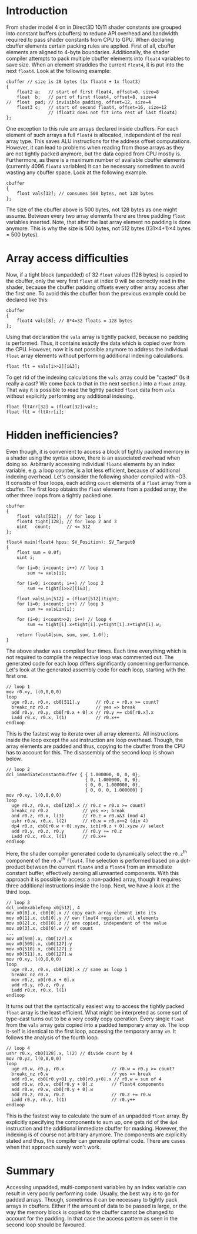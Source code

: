 # Introduction
From shader model 4 on in Direct3D 10/11 shader constants are grouped into constant buffers (cbuffers) to reduce API overhead and bandwidth required to pass shader constants from CPU to GPU. When declaring cbuffer elements certain packing rules are applied. First of all, cbuffer elements are aligned to 4-byte boundaries. Additionally, the shader compiler attempts to pack multiple cbuffer elements into `float4` variables to save size. When an element straddles the current `float4`, it is put into the next `float4`. Look at the following example:</p>

```
cbuffer // size is 28 bytes (1x float4 + 1x float3)
{
    float2 a;   // start of first float4, offset=0, size=8
    float  b;   // part of first float4, offset=8, size=4
//  float  pad; // invisible padding, offset=12, size=4
    float3 c;   // start of second float4, offset=16, size=12
                // (float3 does not fit into rest of last float4)
};
```

One exception to this rule are arrays declared inside cbuffers. For each element of such arrays a full `float4` is allocated, independent of the real array type. This saves ALU instructions for the address offset computations. However, it can lead to problems when reading from those arrays as they are not tightly packed anymore, but the data copied from CPU mostly is. Furthermore, as there is a maximum number of available cbuffer elements (currently 4096 `float4` variables) it can be necessary sometimes to avoid wasting any cbuffer space. Look at the following example.

```
cbuffer
{
    float vals[32]; // consumes 500 bytes, not 128 bytes
};
```

The size of the cbuffer above is 500 bytes, not 128 bytes as one might assume. Between every two array elements there are three padding `float` variables inserted. Note, that after the last array element no padding is done anymore. This is why the size is 500 bytes, not 512 bytes ((31×4+1)×4 bytes = 500 bytes).

# Array access difficulties
Now, if a tight block (unpadded) of 32 `float` values (128 bytes) is copied to the cbuffer, only the very first `float` at index 0 will be correctly read in the shader, because the cbuffer padding offsets every other array access after the first one. To avoid this the cbuffer from the previous example could be declared like this:</p>

```
cbuffer
{
    float4 vals[8]; // 8*4=32 floats = 128 bytes
};
```

Using that declaration the `vals` array is tightly packed, because no padding is performed. Thus, it contains exactly the data which is copied over from the CPU. However, now it is not possible anymore to address the individual `float` array elements without performing additional indexing calculations.

```
float flt = vals[i>>2][i&3];
```

To get rid of the indexing calculations the `vals` array could be "casted" (Is it really a cast? We come back to that in the next section.) into a `float` array. That way it is possible to read the tightly packed `float` data from `vals` without explicitly performing any additional indexing.

```
float fltArr[32] = (float[32])vals;
float flt = fltArr[i];
```

# Hidden inefficiencies?
Even though, it is convenient to access a block of tightly packed memory in a shader using the syntax above, there is an associated overhead when doing so. Arbitrarily accessing individual `float4` elements by an index variable, e.g. a loop counter, is a lot less efficient, because of additional indexing overhead. Let's consider the following shader compiled with -O3. It consists of four loops, each adding `count` elements of a `float` array from a cbuffer. The first loop obtains the `float` elements from a padded array, the other three loops from a tightly packed one.

```
cbuffer
{
    float  vals[512];  // for loop 1
    float4 tight[128]; // for loop 2 and 3
    uint   count;      // <= 512
};

float4 main(float4 hpos: SV_Position): SV_Target0
{
    float sum = 0.0f;
    uint i;

    for (i=0; i<count; i++) // loop 1
        sum += vals[i];

    for (i=0; i<count; i++) // loop 2
        sum += tight[i>>2][i&3];

    float valsLin[512] = (float[512])tight;
    for (i=0; i<count; i++) // loop 3
        sum += valsLin[i];

    for (i=0; i<count>>2; i++) // loop 4
        sum += tight[i].x+tight[i].y+tight[i].z+tight[i].w;

    return float4(sum, sum, sum, 1.0f);
}
```

The above shader was compiled four times. Each time everything which is not required to compile the respective loop was commented out. The generated code for each loop differs significantly concerning performance. Let's look at the generated assembly code for each loop, starting with the first one.

```
// loop 1
mov r0.xy, l(0,0,0,0)
loop
  uge r0.z, r0.x, cb0[511].y      // r0.z = r0.x >= count?
  breakc_nz r0.z                  // yes => break
  add r0.y, r0.y, cb0[r0.x + 0].x // r0.y += cb0[r0.x].x
  iadd r0.x, r0.x, l(1)           // r0.x++
endloop
```

This is the fastest way to iterate over all array elements. All instructions inside the loop except the `add` instruction are loop overhead. Though, the array elements are padded and thus, copying to the cbuffer from the CPU has to account for this. The disassembly of the second loop is shown below.

```
// loop 2
dcl_immediateConstantBuffer { { 1.000000, 0, 0, 0},
                              { 0, 1.000000, 0, 0},
                              { 0, 0, 1.000000, 0},
                              { 0, 0, 0, 1.000000} }
mov r0.xy, l(0,0,0,0)
loop
  uge r0.z, r0.x, cb0[128].x // r0.z = r0.x >= count?
  breakc_nz r0.z             // yes =>; break
  and r0.z, r0.x, l(3)       // r0.z = r0.x&3 (mod 4)
  ushr r0.w, r0.x, l(2)      // r0.w = r0.x>>2 (div 4)
  dp4 r0.z, cb0[r0.w + 0].xyzw, icb[r0.z + 0].xyzw // select
  add r0.y, r0.z, r0.y       // r0.y += r0.z
  iadd r0.x, r0.x, l(1)      // r0.x++
endloop
```

Here, the shader compiler generated code to dynamically select the `r0.z`<sup>th</sup> component of the `r0.w`<sup>th</sup> `float4`. The selection is performed based on a dot-product between the current `float4` and a `float4` from an immediate constant buffer, effectively zeroing all unwanted components. With this approach it is possible to access a non-padded array, though it requires three additional instructions inside the loop. Next, we have a look at the third loop.

```
// loop 3
dcl_indexableTemp x0[512], 4
mov x0[0].x, cb0[0].x // copy each array element into its
mov x0[1].x, cb0[0].y // own float4 register. all elements
mov x0[2].x, cb0[0].z // are copied, independent of the value
mov x0[3].x, cb0[0].w // of count
...
mov x0[508].x, cb0[127].x
mov x0[509].x, cb0[127].y
mov x0[510].x, cb0[127].z
mov x0[511].x, cb0[127].w
mov r0.xy, l(0,0,0,0)
loop
  uge r0.z, r0.x, cb0[128].x // same as loop 1
  breakc_nz r0.z
  mov r0.z, x0[r0.x + 0].x
  add r0.y, r0.z, r0.y
  iadd r0.x, r0.x, l(1)
endloop
```

It turns out that the syntactically easiest way to access the tightly packed `float` array is the least efficient. What might be interpreted as some sort of type-cast turns out to be a very costly copy operation. Every single `float` from the `vals` array gets copied into a padded temporary array `x0`. The loop it-self is identical to the first loop, accessing the temporary array `x0`. It follows the analysis of the fourth loop.

```
// loop 4
ushr r0.x, cb0[128].x, l(2) // divide count by 4
mov r0.yz, l(0,0,0,0)
loop
  uge r0.w, r0.y, r0.x                  // r0.w = r0.y >= count?
  breakc_nz r0.w                        // yes => break
  add r0.w, cb0[r0.y+0].y, cb0[r0.y+0].x // r0.w = sum of 4
  add r0.w, r0.w, cb0[r0.y + 0].z       // float4 components
  add r0.w, r0.w, cb0[r0.y + 0].w
  add r0.z, r0.w, r0.z                  // r0.z += r0.w
  iadd r0.y, r0.y, l(1)                 // r0.y++
endloop
```

This is the fastest way to calculate the sum of an unpadded `float` array. By explicitly specifying the components to sum up, one gets rid of the `dp4` instruction and the additional immediate cbuffer for masking. However, the indexing is of course not arbitrary anymore. The components are explicitly stated and thus, the compiler can generate optimal code. There are cases when that approach surely won't work.

# Summary
Accessing unpadded, multi-component variables by an index variable can result in very poorly performing code. Usually, the best way is to go for padded arrays. Though, sometimes it can be necessary to tightly pack arrays in cbuffers. Either if the amount of data to be passed is large, or the way the memory block is copied to the cbuffer cannot be changed to account for the padding. In that case the access pattern as seen in the second loop should be favoured.